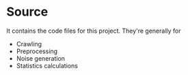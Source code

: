 # Source

It contains the code files for this project. They're generally for

- Crawling
- Preprocessing
- Noise generation
- Statistics calculations

